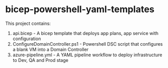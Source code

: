 # bicep-powershell-yaml-templates

This project contains:

1) api.bicep - A bicep template that deploys app plans, app service with configuration
2) ConfigureDomainController.ps1 - Powershell DSC script that configures a blank VM into a Domain Controller
3) azure-pipeline.yml - A YAML pipeline workflow to deploy infrastructure to Dev, QA and Prod stage
